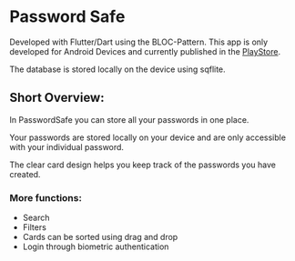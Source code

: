 # Password Safe

Developed with Flutter/Dart using the BLOC-Pattern.
This app is only developed for Android Devices and currently published in the [PlayStore](https://play.google.com/store/apps/details?id=com.passwordSafe).

The database is stored locally on the device using sqflite.

## Short Overview:
In PasswordSafe you can store all your passwords in one place.

Your passwords are stored locally on your device and are only accessible with your individual password.

The clear card design helps you keep track of the passwords you have created.

### More functions:
  - Search
  - Filters
  - Cards can be sorted using drag and drop
  - Login through biometric authentication
